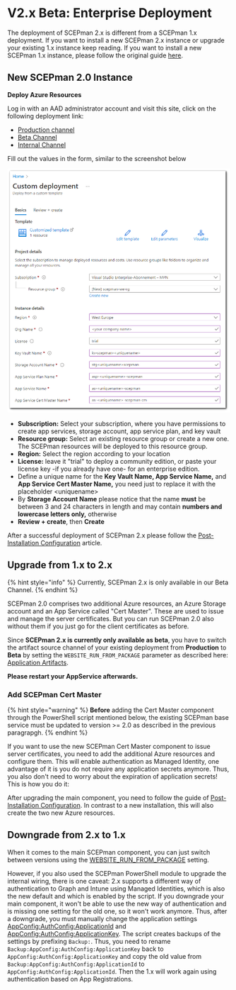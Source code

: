 # V2.x Beta: Enterprise Deployment

The deployment of SCEPman 2.x is different from a SCEPman 1.x deployment. If you want to install a new SCEPman 2.x instance or upgrade your existing 1.x instance keep reading. If you want to install a new SCEPman 1.x instance, please follow the original guide [here](trial-guide.md).

## New SCEPman 2.0 Instance

**Deploy Azure Resources**

Log in with an AAD administrator account and visit this site, click on the following deployment link:

* [Production channel](https://portal.azure.com/#create/Microsoft.Template/uri/https%3A%2F%2Fraw.githubusercontent.com%2Fscepman%2Finstall%2Fmaster%2Fazuredeploy-prod.json)
* [Beta Channel](https://portal.azure.com/#create/Microsoft.Template/uri/https%3A%2F%2Fraw.githubusercontent.com%2Fscepman%2Finstall%2Fmaster%2Fazuredeploy-beta.json)
* [Internal Channel](https://portal.azure.com/#create/Microsoft.Template/uri/https%3A%2F%2Fraw.githubusercontent.com%2Fscepman%2Finstall%2Fmaster%2Fazuredeploy-internal.json)

Fill out the values in the form, similar to the screenshot below

![](../.gitbook/assets/SCEPmanV2.0Deployment.png)

* **Subscription:** Select your subscription, where you have permissions to create app services, storage account, app service plan, and key vault
* **Resource group:** Select an existing resource group or create a new one. The SCEPman resources will be deployed to this resource group.
* **Region:** Select the region according to your location
* **License:** leave it "trial" to deploy a community edition, or paste your license key -if you already have one- for an enterprise edition.
* Define a unique name for the **Key Vault Name, App Service Name,** and **App Service Cert Master Name,** you need just to replace it with the placeholder \<uniquename>
* By **Storage Account Name** please notice that the name **must** be between 3 and 24 characters in length and may contain **numbers and lowercase letters only,** otherwise
* **Review + create**, then **Create**

After a successful deployment of SCEPman 2.x please follow the [Post-Installation Configuration](../scepman-configuration/post-installation-config.md) article.

## Upgrade from 1.x to 2.x

{% hint style="info" %}
Currently, SCEPman 2.x is only available in our Beta Channel.
{% endhint %}

SCEPman 2.0 comprises two additional Azure resources, an Azure Storage account and an App Service called "Cert Master". These are used to issue and manage the server certificates. But you can run SCEPman 2.0 also without them if you just go for the client certificates as before.

Since **SCEPman 2.x is currently only available as beta**, you have to switch the artifact source channel of your existing deployment from **Production** to **Beta** by setting the `WEBSITE_RUN_FROM_PACKAGE` parameter as described here: [Application Artifacts](../scepman-configuration/optional/application-artifacts.md).&#x20;

**Please restart your AppService afterwards.**

### Add SCEPman Cert Master

{% hint style="warning" %}
**Before** adding the Cert Master component through the PowerShell script mentioned below, the existing SCEPman base service must be updated to version >= 2.0 as described in the previous paragrapgh.
{% endhint %}

If you want to use the new SCEPman Cert Master component to issue server certificates, you need to add the additional Azure resources and configure them. This will enable authentication as Managed Identity, one advantage of it is you do not require any application secrets anymore. Thus, you also don't need to worry about the expiration of application secrets! This is how you do it:

After upgrading the main component, you need to follow the guide of [Post-Installation Configuration](../scepman-configuration/post-installation-config.md). In contrast to a new installation, this will also create the two new Azure resources.

## Downgrade from 2.x to 1.x

When it comes to the main SCEPman component, you can just switch between versions using the [WEBSITE\_RUN\_FROM\_PACKAGE](../scepman-configuration/optional/application-artifacts.md#change-artifacts) setting.

However, if you also used the SCEPman PowerShell module to upgrade the internal wiring, there is one caveat: 2.x supports a different way of authentication to Graph and Intune using Managed Identities, which is also the new default and which is enabled by the script. If you downgrade your main component, it won't be able to use the new way of authentication and is missing one setting for the old one, so it won't work anymore. Thus, after a downgrade, you must manually change the application settings [AppConfig:AuthConfig:ApplicationId](../scepman-configuration/optional/application-settings/azure-ad.md#appconfig-authconfig-applicationid) and [AppConfig:AuthConfig:ApplicationKey](../scepman-configuration/optional/application-settings/azure-ad.md#appconfig-authconfig-applicationkey). The script creates backups of the settings by prefixing `Backup:`. Thus, you need to rename `Backup:AppConfig:AuthConfig:ApplicationKey` back to `AppConfig:AuthConfig:ApplicationKey` and copy the old value from `Backup:AppConfig:AuthConfig:ApplicationId` to `AppConfig:AuthConfig:ApplicationId`. Then the 1.x will work again using authentication based on App Registrations.